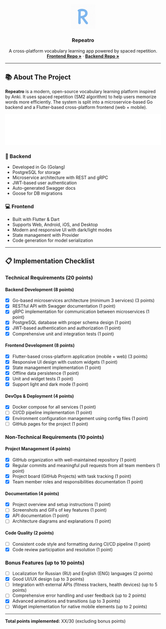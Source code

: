<!-- Improved compatibility of back to top link: See: https://github.com/othneildrew/Best-README-Template/pull/73 -->
<a id="readme-top"></a>

<!-- PROJECT LOGO -->
<br />
<div align="center">
  <a href="https://github.com/GOeda-Co">
    <img src="Logo.png" alt="Logo" width="80" height="80">
  </a>
  <h3 align="center">Repeatro</h3>
  <p align="center">
    A cross-platform vocabulary learning app powered by spaced repetition.<br />
    <a href="https://github.com/GOeda-Co/frontend"><strong>Frontend Repo »</strong></a>
    ·
    <a href="https://github.com/GOeda-Co/backend"><strong>Backend Repo »</strong></a>
  </p>
</div>

---

## 📚 About The Project

**Repeatro** is a modern, open-source vocabulary learning platform inspired by Anki. It uses spaced repetition (SM2 algorithm) to help users memorize words more efficiently. The system is split into a microservice-based Go backend and a Flutter-based cross-platform frontend (web + mobile).

<img src="component_diagram.svg" alt="comp_diag" width="800" height="100">

### 🔧 Backend

- Developed in Go (Golang)
- PostgreSQL for storage
- Microservice architecture with REST and gRPC
- JWT-based user authentication
- Auto-generated Swagger docs
- Goose for DB migrations

### 💻 Frontend

- Built with Flutter & Dart
- Supports Web, Android, iOS, and Desktop
- Modern and responsive UI with dark/light modes
- State management with Provider
- Code generation for model serialization

---
## 📋 Implementation Checklist

### Technical Requirements (20 points)

#### Backend Development (8 points)
- [X] Go-based microservices architecture (minimum 3 services) (3 points)
- [X] RESTful API with Swagger documentation (1 point)
- [X] gRPC implementation for communication between microservices (1 point)
- [X] PostgreSQL database with proper schema design (1 point)
- [X] JWT-based authentication and authorization (1 point)
- [X] Comprehensive unit and integration tests (1 point)

#### Frontend Development (8 points)
- [X] Flutter-based cross-platform application (mobile + web) (3 points)
- [X] Responsive UI design with custom widgets (1 point)
- [X] State management implementation (1 point)
- [X] Offline data persistence (1 point)
- [X] Unit and widget tests (1 point)
- [X] Support light and dark mode (1 point)

#### DevOps & Deployment (4 points)
- [X] Docker compose for all services (1 point)
- [ ] CI/CD pipeline implementation (1 point)
- [X] Environment configuration management using config files (1 point)
- [ ] GitHub pages for the project (1 point)

### Non-Technical Requirements (10 points)

#### Project Management (4 points)
- [X] GitHub organization with well-maintained repository (1 point)
- [X] Regular commits and meaningful pull requests from all team members (1 point)
- [X] Project board (GitHub Projects) with task tracking (1 point)
- [X] Team member roles and responsibilities documentation (1 point)

#### Documentation (4 points)
- [X] Project overview and setup instructions (1 point)
- [ ] Screenshots and GIFs of key features (1 point)
- [X] API documentation (1 point)
- [ ] Architecture diagrams and explanations (1 point)

#### Code Quality (2 points)
- [ ] Consistent code style and formatting during CI/CD pipeline (1 point)
- [X] Code review participation and resolution (1 point)

### Bonus Features (up to 10 points)
- [ ] Localization for Russian (RU) and English (ENG) languages (2 points)
- [X] Good UI/UX design (up to 3 points)
- [ ] Integration with external APIs (fitness trackers, health devices) (up to 5 points)
- [ ] Comprehensive error handling and user feedback (up to 2 points)
- [X] Advanced animations and transitions (up to 3 points)
- [ ] Widget implementation for native mobile elements (up to 2 points)

---

**Total points implemented:** XX/30 (excluding bonus points)
